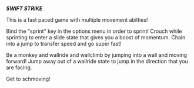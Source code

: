 ***SWIFT STRIKE***

This is a fast paced game with multiple movement abilties!

Bind the "sprint" key in the options menu in order to sprint!
Crouch while sprinting to enter a slide state that gives you a boost of momentum. Chain into a jump to transfer speed and go super fast!

Be a monkey and wallride and wallclimb by jumping into a wall and moving forward!
Jump away out of a wallride state to jump in the direction that you are facing.


Get to schmoving!